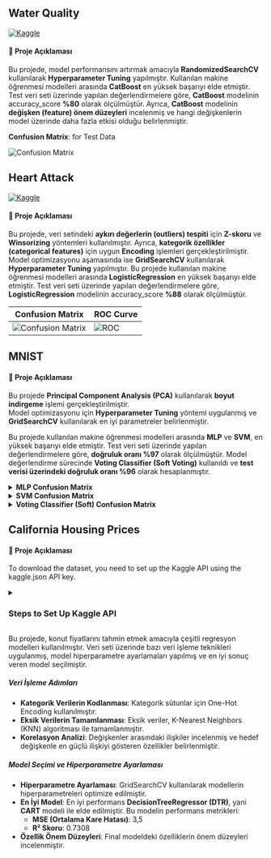 ## Water Quality
[![Kaggle](https://img.shields.io/badge/Kaggle-Dataset-blue?logo=kaggle)](https://www.kaggle.com/datasets/adityakadiwal/water-potability)
#### 📌 Proje Açıklaması
Bu projede, model performansını artırmak amacıyla **RandomizedSearchCV** kullanılarak **Hyperparameter Tuning** yapılmıştır. Kullanılan makine öğrenmesi modelleri arasında **CatBoost** en yüksek başarıyı elde etmiştir. Test veri seti üzerinde yapılan değerlendirmelere göre, **CatBoost** modelinin accuracy_score **%80** olarak ölçülmüştür. Ayrıca, **CatBoost** modelinin **değişken (feature) önem düzeyleri** incelenmiş ve hangi değişkenlerin model üzerinde daha fazla etkisi olduğu belirlenmiştir.

**Confusion Matrix**: for Test Data

![Confusion Matrix](https://github.com/user-attachments/assets/92428188-a969-4920-b69b-aa2725cc07f4)

## Heart Attack
[![Kaggle](https://img.shields.io/badge/Kaggle-Dataset-blue?logo=kaggle)](https://www.kaggle.com/datasets/sonialikhan/heart-attack-analysis-and-prediction-dataset)
#### 📌 Proje Açıklaması
Bu projede, veri setindeki **aykırı değerlerin (outliers) tespiti** için **Z-skoru** ve **Winsorizing** yöntemleri kullanılmıştır. Ayrıca, **kategorik özellikler (categorical features)** için uygun **Encoding** işlemleri gerçekleştirilmiştir. Model optimizasyonu aşamasında ise **GridSearchCV** kullanılarak **Hyperparameter Tuning** yapılmıştır.
Bu projede kullanılan makine öğrenmesi modelleri arasında **LogisticRegression** en yüksek başarıyı elde etmiştir. Test veri seti üzerinde yapılan değerlendirmelere göre, **LogisticRegression** modelinin accuracy_score **%88** olarak ölçülmüştür.

| Confusion Matrix | ROC Curve |
|------------------|-----------|
| ![Confusion Matrix](https://github.com/user-attachments/assets/ef96fbd7-da96-4a9f-9f19-6681d97cede0) | ![ROC](https://github.com/user-attachments/assets/5f8a5c4d-b083-4fdb-8ba0-235093186701) |

## MNIST
#### 📌 Proje Açıklaması
Bu projede **Principal Component Analysis (PCA)** kullanılarak **boyut indirgeme** işlemi gerçekleştirilmiştir.  
Model optimizasyonu için **Hyperparameter Tuning** yöntemi uygulanmış ve **GridSearchCV** kullanılarak en iyi parametreler belirlenmiştir.  

Bu projede kullanılan makine öğrenmesi modelleri arasında **MLP** ve **SVM**, en yüksek başarıyı elde etmiştir. Test veri seti üzerinde yapılan değerlendirmelere göre, **doğruluk oranı %97** olarak ölçülmüştür. Model değerlendirme sürecinde **Voting Classifier (Soft Voting)** kullanıldı ve **test verisi üzerindeki doğruluk oranı %96** olarak hesaplanmıştır.

<details>
  <summary><b>MLP Confusion Matrix</b></summary>
  <img src="https://github.com/user-attachments/assets/216e09e5-1ecc-4b31-b411-0cd33719b6b2">
</details>

<details>
  <summary><b>SVM Confusion Matrix</b></summary>
  <img src="https://github.com/user-attachments/assets/0e95062d-467d-496e-9d79-7b30c03b8a77">
</details>

<details>
  <summary><b>Voting Classifier (Soft) Confusion Matrix</b></summary>
  <img src="https://github.com/user-attachments/assets/6faa04c2-d4db-46ff-8939-e080db12cd10">
</details>

## California Housing Prices
#### 📌 Proje Açıklaması
To download the dataset, you need to set up the Kaggle API using the kaggle.json API key.
<details>
    <summary><h3>Steps to Set Up Kaggle API</h3></summary>

1. **Sign in to Kaggle**:
   - Go to [Kaggle](https://www.kaggle.com) and log in to your account.

2. **Create a New Kaggle API Token**:
   - Visit the [Kaggle API page](https://www.kaggle.com/docs/api).
   - Click on the "Create New API Token" button.
   - This will download the `kaggle.json` file.

3. **Place the `kaggle.json` File in the Appropriate Directory**:
   - **Windows**: Move the `kaggle.json` file to the following path:
     ```
     C:\Users\YourUser\.kaggle\kaggle.json
     ```
   - **Mac/Linux**: Move the `kaggle.json` file to the following path:
     ```
     ~/.kaggle/kaggle.json
     ```

4. **Install the Kaggle Package**:
   Run the following command to install the Kaggle API Python package:
   ```bash
   pip install kaggle

</details>

Bu projede, konut fiyatlarını tahmin etmek amacıyla çeşitli regresyon modelleri kullanılmıştır. Veri seti üzerinde bazı veri işleme teknikleri uygulanmış, model hiperparametre ayarlamaları yapılmış ve en iyi sonuç veren model seçilmiştir.

##### Veri İşleme Adımları

- **Kategorik Verilerin Kodlanması**: Kategorik sütunlar için One-Hot Encoding kullanılmıştır.
- **Eksik Verilerin Tamamlanması**: Eksik veriler, K-Nearest Neighbors (KNN) algoritması ile tamamlanmıştır.
- **Korelasyon Analizi**: Değişkenler arasındaki ilişkiler incelenmiş ve hedef değişkenle en güçlü ilişkiyi gösteren özellikler belirlenmiştir.

##### Model Seçimi ve Hiperparametre Ayarlaması

- **Hiperparametre Ayarlaması**: GridSearchCV kullanılarak modellerin hiperparametreleri optimize edilmiştir.
- **En İyi Model**: En iyi performans **DecisionTreeRegressor (DTR)**, yani **CART** modeli ile elde edilmiştir. Bu modelin performans metrikleri:
  - **MSE (Ortalama Kare Hatası)**: 3,5
  - **R² Skoru**: 0.7308
- **Özellik Önem Düzeyleri**: Final modeldeki özelliklerin önem düzeyleri incelenmiştir.
